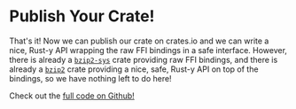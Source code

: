 # Publish Your Crate!

That's it! Now we can publish our crate on crates.io and we can write a nice,
Rust-y API wrapping the raw FFI bindings in a safe interface. However, there is
already a [`bzip2-sys`][bz-sys] crate providing raw FFI bindings, and there is
already a [`bzip2`][bz] crate providing a nice, safe, Rust-y API on top of the
bindings, so we have nothing left to do here!

Check out the [full code on Github!][example]

[bz-sys]: https://crates.io/crates/bzip2-sys
[bz]: https://crates.io/crates/bzip2
[example]: https://github.com/fitzgen/bindgen-tutorial-bzip2-sys
